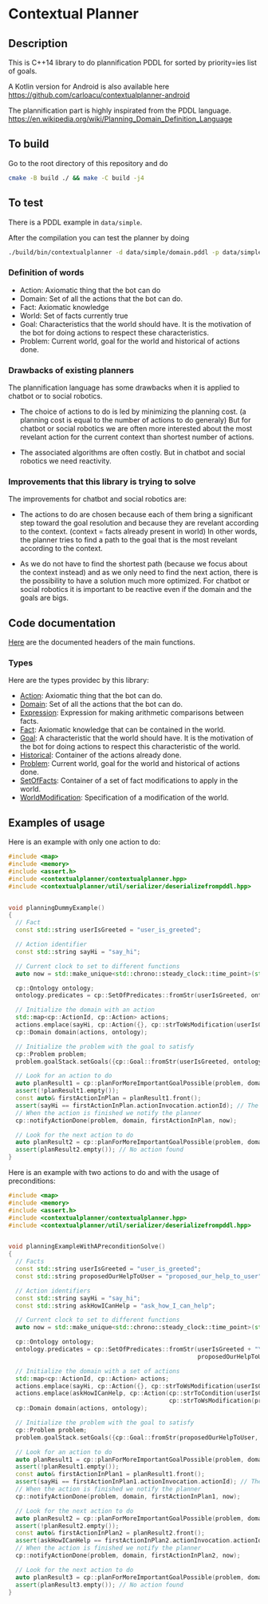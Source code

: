 # Contextual Planner


## Description

This is C++14 library to do plannification PDDL for sorted by priority=ies list of goals.<br/>

A Kotlin version for Android is also available here https://github.com/carloacu/contextualplanner-android

The plannification part is highly inspirated from the PDDL language.<br/>
https://en.wikipedia.org/wiki/Planning_Domain_Definition_Language



## To build

Go to the root directory of this repository and do

```bash
cmake -B build ./ && make -C build -j4
```

## To test

There is a PDDL example in `data/simple`.

After the compilation you can test the planner by doing

```bash
./build/bin/contextualplanner -d data/simple/domain.pddl -p data/simple/problem.pddl
```


### Definition of words

 * Action: Axiomatic thing that the bot can do
 * Domain: Set of all the actions that the bot can do.
 * Fact: Axiomatic knowledge
 * World: Set of facts currently true
 * Goal: Characteristics that the world should have. It is the motivation of the bot for doing actions to respect these characteristics.
 * Problem: Current world, goal for the world and historical of actions done.


### Drawbacks of existing planners

The plannification language has some drawbacks when it is applied to chatbot or to social robotics.

 * The choice of actions to do is led by minimizing the planning cost. (a planning cost is equal to the number of actions to do generaly)
   But for chatbot or social robotics we are often more interested about the most revelant action for the current context than shortest number of actions.

 * The associated algorithms are often costly. But in chatbot and social robotics we need reactivity.



### Improvements that this library is trying to solve


The improvements for chatbot and social robotics are:

 * The actions to do are chosen because each of them bring a significant step toward the goal resolution and
   because they are revelant according to the context. (context = facts already present in world)
   In other words, the planner tries to find a path to the goal that is the most revelant according to the context.

 * As we do not have to find the shortest path (because we focus about the context instead) and as we only need to find the next
   action, there is the possibility to have a solution much more optimized. For chatbot or social robotics it is important
   to be reactive even if the domain and the goals are bigs.



## Code documentation


[Here](include/contextualplanner/contextualplanner.hpp) are the documented headers of the main functions.

### Types

Here are the types providec by this library:

 * [Action](include/contextualplanner/types/action.hpp): Axiomatic thing that the bot can do.
 * [Domain](include/contextualplanner/types/domain.hpp): Set of all the actions that the bot can do.
 * [Expression](include/contextualplanner/types/expression.hpp): Expression for making arithmetic comparisons between facts.
 * [Fact](include/contextualplanner/types/fact.hpp): Axiomatic knowledge that can be contained in the world.
 * [Goal](include/contextualplanner/types/goal.hpp): A characteristic that the world should have. It is the motivation of the bot for doing actions to respect this characteristic of the world.
 * [Historical](include/contextualplanner/types/historical.hpp): Container of the actions already done.
 * [Problem](include/contextualplanner/types/historical.hpp): Current world, goal for the world and historical of actions done.
 * [SetOfFacts](include/contextualplanner/types/setoffacts.hpp): Container of a set of fact modifications to apply in the world.
 * [WorldModification](include/contextualplanner/types/worldmodification.hpp): Specification of a modification of the world.



## Examples of usage


Here is an example with only one action to do:

```cpp
#include <map>
#include <memory>
#include <assert.h>
#include <contextualplanner/contextualplanner.hpp>
#include <contextualplanner/util/serializer/deserializefrompddl.hpp>


void planningDummyExample()
{
  // Fact
  const std::string userIsGreeted = "user_is_greeted";

  // Action identifier
  const std::string sayHi = "say_hi";

  // Current clock to set to different functions
  auto now = std::make_unique<std::chrono::steady_clock::time_point>(std::chrono::steady_clock::now());

  cp::Ontology ontology;
  ontology.predicates = cp::SetOfPredicates::fromStr(userIsGreeted, ontology.types);

  // Initialize the domain with an action
  std::map<cp::ActionId, cp::Action> actions;
  actions.emplace(sayHi, cp::Action({}, cp::strToWsModification(userIsGreeted, ontology, {}, {})));
  cp::Domain domain(actions, ontology);

  // Initialize the problem with the goal to satisfy
  cp::Problem problem;
  problem.goalStack.setGoals({cp::Goal::fromStr(userIsGreeted, ontology, {})}, problem.worldState, now);

  // Look for an action to do
  auto planResult1 = cp::planForMoreImportantGoalPossible(problem, domain, true, now);
  assert(!planResult1.empty());
  const auto& firstActionInPlan = planResult1.front();
  assert(sayHi == firstActionInPlan.actionInvocation.actionId); // The action found is "say_hi", because it is needed to satisfy the preconditions of "ask_how_I_can_help"
  // When the action is finished we notify the planner
  cp::notifyActionDone(problem, domain, firstActionInPlan, now);

  // Look for the next action to do
  auto planResult2 = cp::planForMoreImportantGoalPossible(problem, domain, true, now);
  assert(planResult2.empty()); // No action found
}
```


Here is an example with two actions to do and with the usage of preconditions:


```cpp
#include <map>
#include <memory>
#include <assert.h>
#include <contextualplanner/contextualplanner.hpp>
#include <contextualplanner/util/serializer/deserializefrompddl.hpp>


void planningExampleWithAPreconditionSolve()
{
  // Facts
  const std::string userIsGreeted = "user_is_greeted";
  const std::string proposedOurHelpToUser = "proposed_our_help_to_user";

  // Action identifiers
  const std::string sayHi = "say_hi";
  const std::string askHowICanHelp = "ask_how_I_can_help";

  // Current clock to set to different functions
  auto now = std::make_unique<std::chrono::steady_clock::time_point>(std::chrono::steady_clock::now());

  cp::Ontology ontology;
  ontology.predicates = cp::SetOfPredicates::fromStr(userIsGreeted + "\n" +
                                                     proposedOurHelpToUser, ontology.types);

  // Initialize the domain with a set of actions
  std::map<cp::ActionId, cp::Action> actions;
  actions.emplace(sayHi, cp::Action({}, cp::strToWsModification(userIsGreeted, ontology, {}, {})));
  actions.emplace(askHowICanHelp, cp::Action(cp::strToCondition(userIsGreeted, ontology, {}, {}),
                                             cp::strToWsModification(proposedOurHelpToUser, ontology, {}, {})));
  cp::Domain domain(actions, ontology);

  // Initialize the problem with the goal to satisfy
  cp::Problem problem;
  problem.goalStack.setGoals({cp::Goal::fromStr(proposedOurHelpToUser, ontology, {})}, problem.worldState, now);

  // Look for an action to do
  auto planResult1 = cp::planForMoreImportantGoalPossible(problem, domain, true, now);
  assert(!planResult1.empty());
  const auto& firstActionInPlan1 = planResult1.front();
  assert(sayHi == firstActionInPlan1.actionInvocation.actionId); // The action found is "say_hi", because it is needed to satisfy the preconditions of "ask_how_I_can_help"
  // When the action is finished we notify the planner
  cp::notifyActionDone(problem, domain, firstActionInPlan1, now);

  // Look for the next action to do
  auto planResult2 = cp::planForMoreImportantGoalPossible(problem, domain, true, now);
  assert(!planResult2.empty());
  const auto& firstActionInPlan2 = planResult2.front();
  assert(askHowICanHelp == firstActionInPlan2.actionInvocation.actionId); // The action found is "ask_how_I_can_help"
  // When the action is finished we notify the planner
  cp::notifyActionDone(problem, domain, firstActionInPlan2, now);

  // Look for the next action to do
  auto planResult3 = cp::planForMoreImportantGoalPossible(problem, domain, true, now);
  assert(planResult3.empty()); // No action found
}
```
